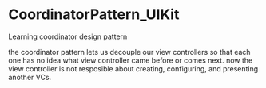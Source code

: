 # CoordinatorPattern_UIKit
Learning coordinator design pattern

the coordinator pattern lets us decouple our view controllers so that each one has no idea what view controller came before or comes next.
now the view controller is not resposible about creating, configuring, and presenting another VCs.

